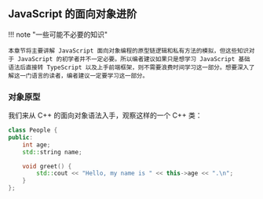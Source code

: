 ## JavaScript 的面向对象进阶

!!! note "一些可能不必要的知识"

    本章节将主要讲解 JavaScript 面向对象编程的原型链逻辑和私有方法的模拟，但这些知识对于 JavaScript 的初学者并不一定必要。所以编者建议如果只是想学习 JavaScript 基础语法后直接转 TypeScript 以及上手前端框架，则不需要浪费时间学习这一部分。想要深入了解这一门语言的读者，编者建议一定要学习这一部分。

### 对象原型

我们来从 C++ 的面向对象语法入手，观察这样的一个 C++ 类：

```cpp
class People {
public:
    int age;
    std::string name;

    void greet() {
        std::cout << "Hello, my name is " << this->age << ".\n";
    }
};
```
